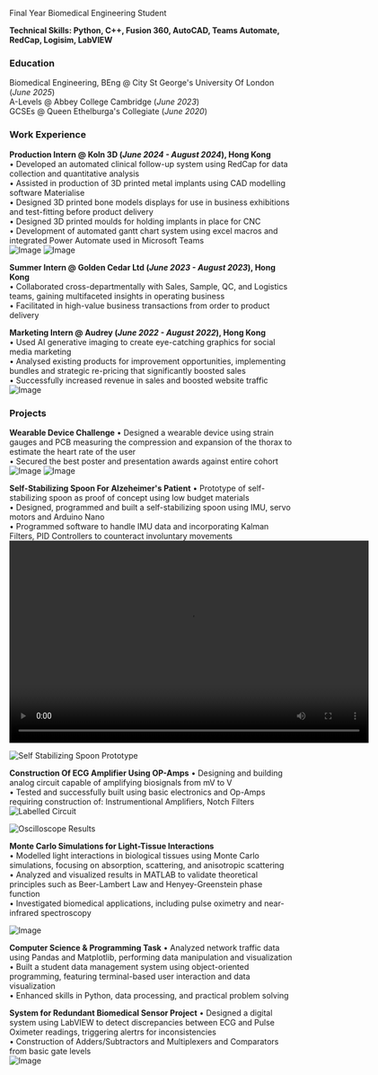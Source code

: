 Final Year Biomedical Engineering Student

**Technical Skills: Python, C++, Fusion 360, AutoCAD, Teams Automate, RedCap, Logisim, LabVIEW**

### Education
Biomedical Engineering, BEng @ City St George's University Of London (_June 2025_) <br />
A-Levels @ Abbey College Cambridge (_June 2023_) <br />
GCSEs @ Queen Ethelburga's Collegiate (_June 2020_) <br />

### Work Experience
**Production Intern @ Koln 3D (_June 2024 - August 2024_), Hong Kong** <br />
•	Developed an automated clinical follow-up system using RedCap for data collection and quantitative analysis <br />
•	Assisted in production of 3D printed metal implants using CAD modelling software Materialise <br />
•	Designed 3D printed bone models displays for use in business exhibitions and test-fitting before product delivery <br />
•	Designed 3D printed moulds for holding implants in place for CNC <br />
•	Development of automated gantt chart system using excel macros and integrated Power Automate used in Microsoft Teams <br />
![Image](https://github.com/user-attachments/assets/290aab75-1233-44f0-9bb3-5840110af3fe)
![Image](https://github.com/user-attachments/assets/b230dfd9-6721-4858-9e0f-931d01a08bf1)

**Summer Intern @ Golden Cedar Ltd (_June 2023 - August 2023_), Hong Kong** <br />
•	Collaborated cross-departmentally with Sales, Sample, QC, and Logistics teams, gaining multifaceted insights in operating business <br />
•	Facilitated in high-value business transactions from order to product delivery <br />

**Marketing Intern @ Audrey (_June 2022 - August 2022_), Hong Kong** <br />
•	Used AI generative imaging to create eye-catching graphics for social media marketing <br />
•	Analysed existing products for improvement opportunities, implementing bundles and strategic re-pricing that significantly boosted sales <br />
•	Successfully increased revenue in sales and boosted website traffic <br />
![Image](https://github.com/user-attachments/assets/da596b84-b58f-42aa-8e4d-2f8f30a4220d)

### Projects
**Wearable Device Challenge**
•	Designed a wearable device using strain gauges and PCB measuring the compression and expansion of the thorax to estimate the heart rate of the user <br />
•	Secured the best poster and presentation awards against entire cohort <br />
![Image](https://github.com/user-attachments/assets/1e7753d3-7205-48c0-bdac-b0eee2335350)
![Image](https://github.com/user-attachments/assets/3760d1d0-da08-4d4b-8707-60f22865376d)

**Self-Stabilizing Spoon For Alzeheimer's Patient**
•	Prototype of self-stabilizing spoon as proof of concept using low budget materials <br />
•	Designed, programmed and built a self-stabilizing spoon using IMU, servo motors and Arduino Nano <br />
•	Programmed software to handle IMU data and incorporating Kalman Filters, PID Controllers to counteract involuntary movements <br />
<video width="640" height="360" controls>
  <source src="assets/Video%20Showing%20Spoon%20Working.MP4" type="video/mp4" />
  Your browser does not support the video tag.
</video>

![Self Stabilizing Spoon Prototype](https://github.com/user-attachments/assets/23b6ac52-0fe7-4cfd-92aa-18b0448d5470)

**Construction Of ECG Amplifier Using OP-Amps**
•	Designing and building analog circuit capable of amplifying biosignals from mV to V <br />
•	Tested and successfully built using basic electronics and Op-Amps requiring construction of: Instrumentional Amplifiers, Notch Filters <br />
![Labelled Circuit](https://github.com/user-attachments/assets/32fe75b6-ab61-4157-b3a3-96b7d7293c4c)

![Oscilloscope Results](https://github.com/user-attachments/assets/7efac310-5077-42f1-ab19-391525f32fc6)

**Monte Carlo Simulations for Light-Tissue Interactions** <br />
•	Modelled light interactions in biological tissues using Monte Carlo simulations, focusing on absorption, scattering, and anisotropic scattering <br />
•	Analyzed and visualized results in MATLAB to validate theoretical principles such as Beer-Lambert Law and Henyey-Greenstein phase function <br />
•	Investigated biomedical applications, including pulse oximetry and near-infrared spectroscopy  <br />

![Image](https://github.com/user-attachments/assets/0d16cd48-8eef-45a3-b8fc-2661efb460e3)

**Computer Science & Programming Task**
•	Analyzed network traffic data using Pandas and Matplotlib, performing data manipulation and visualization <br />
•	Built a student data management system using object-oriented programming, featuring terminal-based user interaction and data visualization <br />
•	Enhanced skills in Python, data processing, and practical problem solving <br />

**System for Redundant Biomedical Sensor Project**
•	Designed a digital system using LabVIEW to detect discrepancies between ECG and Pulse Oximeter readings, triggering alertrs for inconsistencies <br />
• Construction of Adders/Subtractors and Multiplexers and Comparators from basic gate levels <br />
![Image](https://github.com/user-attachments/assets/f1f41cde-695b-4139-9e64-8a43ca4054e3)
